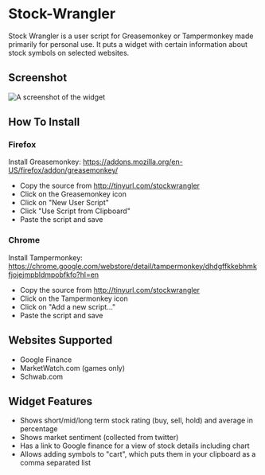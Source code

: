 Stock-Wrangler
==============

Stock Wrangler is a user script for Greasemonkey or Tampermonkey made primarily for personal use. It puts a widget with certain information about stock symbols on selected websites.

## Screenshot
![A screenshot of the widget](http://puu.sh/7o20f/2934b585a9.png)

## How To Install

### Firefox
Install Greasemonkey:
https://addons.mozilla.org/en-US/firefox/addon/greasemonkey/

- Copy the source from http://tinyurl.com/stockwrangler
- Click on the Greasemonkey icon
- Click on "New User Script"
- Click "Use Script from Clipboard"
- Paste the script and save

### Chrome
Install Tampermonkey:
https://chrome.google.com/webstore/detail/tampermonkey/dhdgffkkebhmkfjojejmpbldmpobfkfo?hl=en

- Copy the source from http://tinyurl.com/stockwrangler
- Click on the Tampermonkey icon
- Click on "Add a new script..."
- Paste the script and save

## Websites Supported
- Google Finance
- MarketWatch.com (games only)
- Schwab.com

## Widget Features
- Shows short/mid/long term stock rating (buy, sell, hold) and average in percentage
- Shows market sentiment (collected from twitter)
- Has a link to Google finance for a view of stock details including chart
- Allows adding symbols to "cart", which puts them in your clipboard as a comma separated list